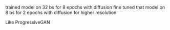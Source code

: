 trained model on 32 bs for 8 epochs with diffusion
fine tuned that model on 8 bs for 2 epochs with diffusion for higher resolution

Like ProgressiveGAN